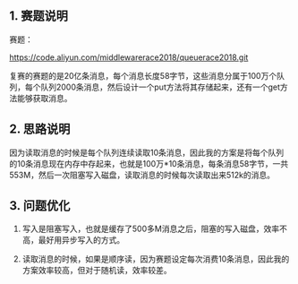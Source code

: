 ## 1. 赛题说明

赛题：

<https://code.aliyun.com/middlewarerace2018/queuerace2018.git>   

​       复赛的赛题的是20亿条消息，每个消息长度58字节，这些消息分属于100万个队列，每个队列2000条消息，然后设计一个put方法将其存储起来，还有一个get方法能够获取消息。

## 2. 思路说明

​       因为读取消息的时候是每个队列连续读取10条消息，因此我的方案是将每个队列的10条消息现在内存中存起来，也就是100万*10条消息，每条消息58字节，一共553M，然后一次阻塞写入磁盘，读取消息的时候每次读取出来512k的消息。

## 3. 问题优化

1. 写入是阻塞写入，也就是缓存了500多M消息之后，阻塞的写入磁盘，效率不高，最好用异步写入的方式。

2. 读取消息的时候，如果是顺序读，因为赛题设定每次消费10条消息，因此我的方案效率较高，但对于随机读，效率较差。